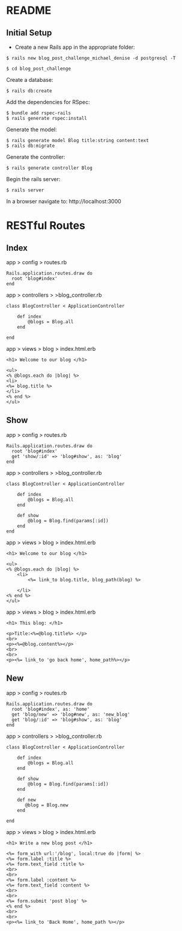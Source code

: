 # README

## Initial Setup

- Create a new Rails app in the appropriate folder: 
```
$ rails new blog_post_challenge_michael_denise -d postgresql -T
```

```
$ cd blog_post_challenge
```

Create a database: 
```
$ rails db:create
```
Add the dependencies for RSpec:
```
$ bundle add rspec-rails
$ rails generate rspec:install
```

Generate the model:
```
$ rails generate model Blog title:string content:text
$ rails db:migrate
```

Generate the controller:
```
$ rails generate controller Blog
```

Begin the rails server: 
```
$ rails server
```

In a browser navigate to: http://localhost:3000

# RESTful Routes

## Index

app > config > routes.rb

```
Rails.application.routes.draw do
  root 'blog#index'
end
```

app > controllers > >blog_controller.rb

```
class BlogController < ApplicationController
    
    def index
        @blogs = Blog.all
    end

end
```

app > views > blog > index.html.erb

```
<h1> Welcome to our blog </h1>

<ul>
<% @blogs.each do |blog| %>
<li>
<%= blog.title %>
</li>
<% end %>
</ul>
```

## Show

app > config > routes.rb

```
Rails.application.routes.draw do
  root 'blog#index'
  get 'show/:id' => 'blog#show', as: 'blog'
end
```

app > controllers > >blog_controller.rb

```
class BlogController < ApplicationController
 
    def index
        @blogs = Blog.all
    end

    def show
        @blog = Blog.find(params[:id])
    end
end
```

app > views > blog > index.html.erb

```
<h1> Welcome to our blog </h1>

<ul>
<% @blogs.each do |blog| %>
    <li>
        <%= link_to blog.title, blog_path(blog) %>
        
    </li>
<% end %>
</ul>
```

app > views > blog > index.html.erb

```
<h1> This blog: </h1>

<p>Title:<%=@blog.title%> </p>
<br>
<p><%=@blog.content%></p>
<br>
<br>
<p><%= link_to 'go back home', home_path%></p>
```

## New

app > config > routes.rb

```
Rails.application.routes.draw do
  root 'blog#index', as: 'home'
  get 'blog/new' => 'blog#new', as: 'new_blog'
  get 'blog/:id' => 'blog#show', as: 'blog'
end
```

app > controllers > >blog_controller.rb

```
class BlogController < ApplicationController
 
    def index
        @blogs = Blog.all
    end

    def show
        @blog = Blog.find(params[:id])
    end

    def new
       @blog = Blog.new
    end
        
end
```

app > views > blog > index.html.erb

```
<h1> Write a new blog post </h1>

<%= form_with url:'/blog', local:true do |form| %>
<%= form.label :title %>
<%= form.text_field :title %>
<br>
<br>
<%= form.label :content %>
<%= form.text_field :content %>
<br>
<br>
<%= form.submit 'post blog' %>
<% end %>
<br>
<br>
<p><%= link_to 'Back Home', home_path %></p>
```